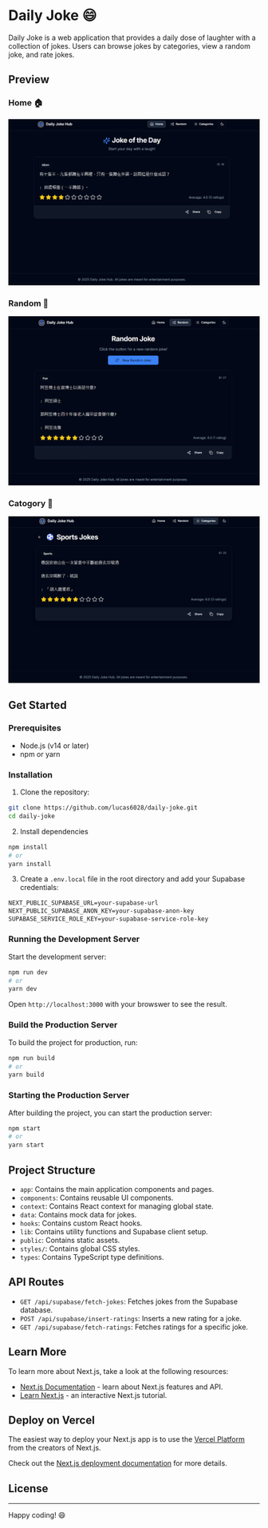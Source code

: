 # Daily Joke 😄

Daily Joke is a web application that provides a daily dose of laughter with a collection of jokes. Users can browse jokes by categories, view a random joke, and rate jokes.

## Preview

### Home 🏠

![alt text](https://github.com/lucas6028/daily-joke/blob/main/assets/preview/home.png)

### Random 🔀

![alt text](https://github.com/lucas6028/daily-joke/blob/main/assets/preview/random.png)

### Catogory 📃

![alt text](https://github.com/lucas6028/daily-joke/blob/main/assets/preview/categories.png)

## Get Started

### Prerequisites

- Node.js (v14 or later)
- npm or yarn

### Installation

1. Clone the repository:

```sh
git clone https://github.com/lucas6028/daily-joke.git
cd daily-joke
```

2. Install dependencies

```sh
npm install
# or
yarn install
```

3. Create a `.env.local` file in the root directory and add your Supabase credentials:

```
NEXT_PUBLIC_SUPABASE_URL=your-supabase-url
NEXT_PUBLIC_SUPABASE_ANON_KEY=your-supabase-anon-key
SUPABASE_SERVICE_ROLE_KEY=your-supabase-service-role-key
```

### Running the Development Server

Start the development server:

```sh
npm run dev
# or
yarn dev
```

Open `http://localhost:3000` with your browswer to see the result.

### Build the Production Server

To build the project for production, run:

```sh
npm run build
# or
yarn build
```

### Starting the Production Server

After building the project, you can start the production server:

```sh
npm start
# or
yarn start
```

## Project Structure

- `app`: Contains the main application components and pages.
- `components`: Contains reusable UI components.
- `context`: Contains React context for managing global state.
- `data`: Contains mock data for jokes.
- `hooks`: Contains custom React hooks.
- `lib`: Contains utility functions and Supabase client setup.
- `public`: Contains static assets.
- `styles/`: Contains global CSS styles.
- `types`: Contains TypeScript type definitions.

## API Routes

- `GET /api/supabase/fetch-jokes`: Fetches jokes from the Supabase database.
- `POST /api/supabase/insert-ratings`: Inserts a new rating for a joke.
- `GET /api/supabase/fetch-ratings`: Fetches ratings for a specific joke.

## Learn More

To learn more about Next.js, take a look at the following resources:

- [Next.js Documentation](https://nextjs.org/docs) - learn about Next.js features and API.
- [Learn Next.js](https://nextjs.org/learn) - an interactive Next.js tutorial.

## Deploy on Vercel

The easiest way to deploy your Next.js app is to use the [Vercel Platform](https://vercel.com/new) from the creators of Next.js.

Check out the [Next.js deployment documentation](https://nextjs.org/docs/deployment) for more details.

## License

---

Happy coding! 😄

